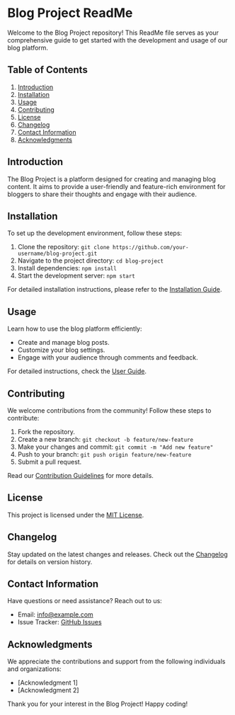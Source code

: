 # Blog Project ReadMe

Welcome to the Blog Project repository! This ReadMe file serves as your comprehensive guide to get started with the development and usage of our blog platform.

## Table of Contents
1. [Introduction](#introduction)
2. [Installation](#installation)
3. [Usage](#usage)
4. [Contributing](#contributing)
5. [License](#license)
6. [Changelog](#changelog)
7. [Contact Information](#contact-information)
8. [Acknowledgments](#acknowledgments)

## Introduction
The Blog Project is a platform designed for creating and managing blog content. It aims to provide a user-friendly and feature-rich environment for bloggers to share their thoughts and engage with their audience.

## Installation
To set up the development environment, follow these steps:

1. Clone the repository: `git clone https://github.com/your-username/blog-project.git`
2. Navigate to the project directory: `cd blog-project`
3. Install dependencies: `npm install`
4. Start the development server: `npm start`

For detailed installation instructions, please refer to the [Installation Guide](docs/installation.md).

## Usage
Learn how to use the blog platform efficiently:

- Create and manage blog posts.
- Customize your blog settings.
- Engage with your audience through comments and feedback.

For detailed instructions, check the [User Guide](docs/usage.md).

## Contributing
We welcome contributions from the community! Follow these steps to contribute:

1. Fork the repository.
2. Create a new branch: `git checkout -b feature/new-feature`
3. Make your changes and commit: `git commit -m "Add new feature"`
4. Push to your branch: `git push origin feature/new-feature`
5. Submit a pull request.

Read our [Contribution Guidelines](CONTRIBUTING.md) for more details.

## License
This project is licensed under the [MIT License](LICENSE).

## Changelog
Stay updated on the latest changes and releases. Check out the [Changelog](CHANGELOG.md) for details on version history.

## Contact Information
Have questions or need assistance? Reach out to us:

- Email: [info@example.com](mailto:info@example.com)
- Issue Tracker: [GitHub Issues](https://github.com/your-username/blog-project/issues)

## Acknowledgments
We appreciate the contributions and support from the following individuals and organizations:

- [Acknowledgment 1]
- [Acknowledgment 2]

Thank you for your interest in the Blog Project! Happy coding!